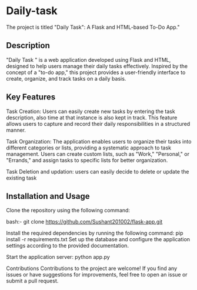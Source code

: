 # Daily-task
The project is titled "Daily Task": A Flask and HTML-based To-Do App."

## Description
"Daily Task " is a web application developed using Flask and HTML, designed to help users manage their daily tasks effectively. Inspired by the concept of a "to-do app," this project provides a user-friendly interface to create, organize, and track tasks on a daily basis.

## Key Features
Task Creation: Users can easily create new tasks by entering the task description, also time at that instance is also kept in track. This feature allows users to capture and record their daily responsibilities in a structured manner.

Task Organization: The application enables users to organize their tasks into different categories or lists, providing a systematic approach to task management. Users can create custom lists, such as "Work," "Personal," or "Errands," and assign tasks to specific lists for better organization.

Task Deletion and updation: users can easily decide to delete or update the existing task

## Installation and Usage
Clone the repository using the following command:

bash:-
git clone https://github.com/Sushant201002/flask-app.git

Install the required dependencies by running the following command:
pip install -r requirements.txt
Set up the database and configure the application settings according to the provided documentation.

Start the application server:
python app.py


Contributions
Contributions to the project are welcome! If you find any issues or have suggestions for improvements, feel free to open an issue or submit a pull request.
